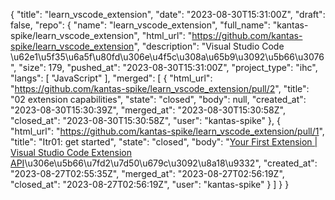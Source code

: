 {
    "title": "learn_vscode_extension",
    "date": "2023-08-30T15:31:00Z",
    "draft": false,
    "repo": {
        "name": "learn_vscode_extension",
        "full_name": "kantas-spike/learn_vscode_extension",
        "html_url": "https://github.com/kantas-spike/learn_vscode_extension",
        "description": "Visual Studio Code \u62e1\u5f35\u6a5f\u80fd\u306e\u4f5c\u308a\u65b9\u3092\u5b66\u3076",
        "size": 179,
        "pushed_at": "2023-08-30T15:31:00Z",
        "project_type": "ihc",
        "langs": [
            "JavaScript"
        ],
        "merged": [
            {
                "html_url": "https://github.com/kantas-spike/learn_vscode_extension/pull/2",
                "title": "02 extension capabilities",
                "state": "closed",
                "body": null,
                "created_at": "2023-08-30T15:30:39Z",
                "merged_at": "2023-08-30T15:30:58Z",
                "closed_at": "2023-08-30T15:30:58Z",
                "user": "kantas-spike"
            },
            {
                "html_url": "https://github.com/kantas-spike/learn_vscode_extension/pull/1",
                "title": "Itr01: get started",
                "state": "closed",
                "body": "[Your First Extension | Visual Studio Code Extension API](https://code.visualstudio.com/api/get-started/your-first-extension)\u306e\u5b66\u7fd2\u7d50\u679c\u3092\u8a18\u9332",
                "created_at": "2023-08-27T02:55:35Z",
                "merged_at": "2023-08-27T02:56:19Z",
                "closed_at": "2023-08-27T02:56:19Z",
                "user": "kantas-spike"
            }
        ]
    }
}